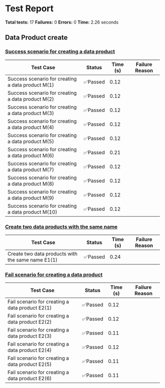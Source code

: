 # Test Report

**Total tests:** 17
**Failures:** 0
**Errors:** 0
**Time:** 2.26 seconds

## Data Product create


### [Success scenario for creating a data product](https://github.com/BrobridgeOrg/gravity-cli-tests/tree/main/data_product_create_test/data_product_create_test.feature#L9)

| Test Case | Status | Time (s) | Failure Reason |
|-----------|--------|----------|----------------|
| Success scenario for creating a data product M(1)  | ✅Passed | 0.12 |  |
| Success scenario for creating a data product M(2)  | ✅Passed | 0.12 |  |
| Success scenario for creating a data product M(3)  | ✅Passed | 0.12 |  |
| Success scenario for creating a data product M(4)  | ✅Passed | 0.12 |  |
| Success scenario for creating a data product M(5)  | ✅Passed | 0.12 |  |
| Success scenario for creating a data product M(6)  | ✅Passed | 0.21 |  |
| Success scenario for creating a data product M(7)  | ✅Passed | 0.12 |  |
| Success scenario for creating a data product M(8)  | ✅Passed | 0.12 |  |
| Success scenario for creating a data product M(9)  | ✅Passed | 0.12 |  |
| Success scenario for creating a data product M(10)  | ✅Passed | 0.12 |  |

### [Create two data products with the same name](https://github.com/BrobridgeOrg/gravity-cli-tests/tree/main/data_product_create_test/data_product_create_test.feature#L30)

| Test Case | Status | Time (s) | Failure Reason |
|-----------|--------|----------|----------------|
| Create two data products with the same name E1(1)  | ✅Passed | 0.24 |  |

### [Fail scenario for creating a data product](https://github.com/BrobridgeOrg/gravity-cli-tests/tree/main/data_product_create_test/data_product_create_test.feature#L44)

| Test Case | Status | Time (s) | Failure Reason |
|-----------|--------|----------|----------------|
| Fail scenario for creating a data product E2(1)  | ✅Passed | 0.12 |  |
| Fail scenario for creating a data product E2(2)  | ✅Passed | 0.12 |  |
| Fail scenario for creating a data product E2(3)  | ✅Passed | 0.11 |  |
| Fail scenario for creating a data product E2(4)  | ✅Passed | 0.12 |  |
| Fail scenario for creating a data product E2(5)  | ✅Passed | 0.11 |  |
| Fail scenario for creating a data product E2(6)  | ✅Passed | 0.11 |  |

